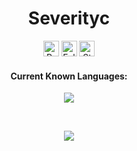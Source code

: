 <h1 align="center">Severityc</h1>
<a href="https://github.com/severityc"></a>

<p align="center">
  <img height="25" src="https://api.visitorbadge.io/api/VisitorHit?user=severityc&countColorcountColor&countColor=%#5c64f4" alt="Profile Views"/>
  <img height="25" src="https://img.shields.io/github/followers/severityc?color=5c64f4&style=for-the-badge&logo=github&label=Follow" alt="Followers"/>
  <img height="25" src="https://img.shields.io/github/stars/severityc?color=5c64f4&style=for-the-badge&logo=github&label=Stars" alt="Stars"/>
</p>
<h4 align="center">Current Known Languages:</h5>
<p align="center">
           <img src="https://skillicons.dev/icons?i=py"/>
</p>

<br>

<p align="center">
  <img src="https://github-readme-stats.vercel.app/api/?username=severityc&title_color=5c64f4&text_color=5c64f4&show_icons=true&bg_color=00000000&hide_border=true&icon_color=5c64f4&hide_title=true&count_private=true" />
</p>

